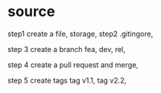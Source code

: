 # source
step1
create a file,
storage,
step2
.gitingore,

step 3
create a branch
fea,
dev,
rel,

step 4
create a pull request and merge,

step 5
create tags
tag v1.1,
tag v2.2,
